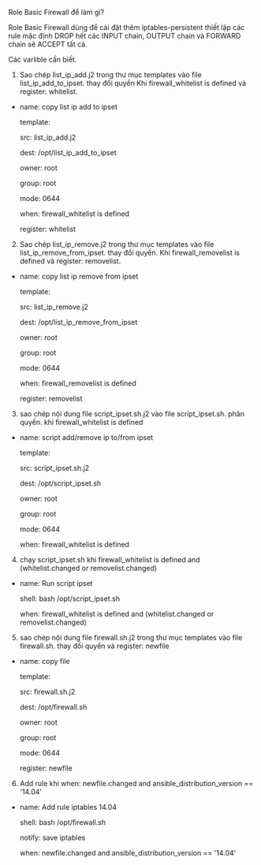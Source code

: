  Role Basic Firewall để làm gì?

 Role Basic Firewall dùng để cài đặt thêm iptables-persistent thiết lập các rule mặc định DROP hết các INPUT chain, OUTPUT chain và FORWARD chain sẽ ACCEPT tất cả.

 Các varlible cần biết.

 01. Sao chép list_ip_add.j2 trong thư mục templates vào file list_ip_add_to_ipset. thay đổi quyền Khi firewall_whitelist is defined và register: whitelist.

- name: copy list ip add to ipset

  template:

    src: list_ip_add.j2

    dest: /opt/list_ip_add_to_ipset

    owner: root

    group: root

    mode: 0644

  when: firewall_whitelist is defined

  register: whitelist

02. Sao chép list_ip_remove.j2 trong thư mục templates vào file list_ip_remove_from_ipset. thay đổi quyền. Khi firewall_removelist is defined và register: removelist.

- name: copy list ip remove from ipset

  template:

    src: list_ip_remove.j2

    dest: /opt/list_ip_remove_from_ipset

    owner: root

    group: root

    mode: 0644

  when: firewall_removelist is defined

  register: removelist

03. sao chép nội dung file script_ipset.sh.j2 vào file script_ipset.sh. phân quyền. khi firewall_whitelist is defined

- name: script add/remove ip to/from ipset

  template:

    src: script_ipset.sh.j2

    dest: /opt/script_ipset.sh

    owner: root

    group: root

    mode: 0644

  when: firewall_whitelist is defined


04. chạy script_ipset.sh khi  firewall_whitelist is defined and (whitelist.changed or removelist.changed)

- name: Run script ipset

  shell: bash /opt/script_ipset.sh

  when: firewall_whitelist is defined and (whitelist.changed or removelist.changed)



05. sao chép nội dung file firewall.sh.j2 trong thư mục templates vào file firewall.sh. thay đổi quyền và register: newfile

- name: copy file

  template:

    src: firewall.sh.j2

    dest: /opt/firewall.sh

    owner: root

    group: root

    mode: 0644

  register: newfile


06.  Add rule khi when: newfile.changed and ansible_distribution_version == '14.04'

- name: Add rule iptables 14.04

  shell: bash /opt/firewall.sh

  notify: save iptables
  
  when: newfile.changed and ansible_distribution_version == '14.04'



